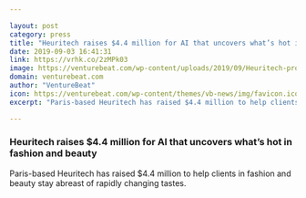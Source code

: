 ```yaml
---

layout: post
category: press
title: "Heuritech raises $4.4 million for AI that uncovers what’s hot in fashion and beauty"
date: 2019-09-03 16:41:31
link: https://vrhk.co/2zMPk03
image: https://venturebeat.com/wp-content/uploads/2019/09/Heuritech-produit-e1567520927470.jpg?w=1200&strip=all
domain: venturebeat.com
author: "VentureBeat"
icon: https://venturebeat.com/wp-content/themes/vb-news/img/favicon.ico
excerpt: "Paris-based Heuritech has raised $4.4 million to help clients in fashion and beauty stay abreast of rapidly changing tastes."

---
```


### Heuritech raises $4.4 million for AI that uncovers what’s hot in fashion and beauty

Paris-based Heuritech has raised $4.4 million to help clients in fashion and beauty stay abreast of rapidly changing tastes.